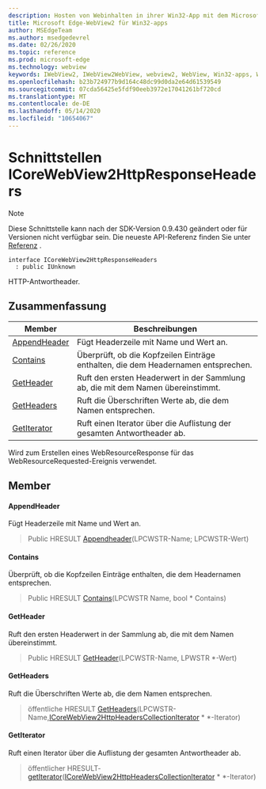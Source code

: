 ```yaml
---
description: Hosten von Webinhalten in ihrer Win32-App mit dem Microsoft Edge WebView2-Steuerelement
title: Microsoft Edge-WebView2 für Win32-apps
author: MSEdgeTeam
ms.author: msedgedevrel
ms.date: 02/26/2020
ms.topic: reference
ms.prod: microsoft-edge
ms.technology: webview
keywords: IWebView2, IWebView2WebView, webview2, WebView, Win32-apps, Win32, Edge, ICoreWebView2, ICoreWebView2Host, Browser-Steuerelement, Edge-HTML
ms.openlocfilehash: b23b724977b9d164c48dc99d0da2e64d61539549
ms.sourcegitcommit: 07cda56425e5fdf90eeb3972e17041261bf720cd
ms.translationtype: MT
ms.contentlocale: de-DE
ms.lasthandoff: 05/14/2020
ms.locfileid: "10654067"
---
```

# Schnittstellen ICoreWebView2HttpResponseHeaders 

> [!NOTE]
> Diese Schnittstelle kann nach der SDK-Version 0.9.430 geändert oder für Versionen nicht verfügbar sein. Die neueste API-Referenz finden Sie unter [Referenz](../../../webview2-api-reference.md) .

```
interface ICoreWebView2HttpResponseHeaders
  : public IUnknown
```

HTTP-Antwortheader.

## Zusammenfassung

 Member                        | Beschreibungen
--------------------------------|---------------------------------------------
[AppendHeader](#appendheader) | Fügt Headerzeile mit Name und Wert an.
[Contains](#contains) | Überprüft, ob die Kopfzeilen Einträge enthalten, die dem Headernamen entsprechen.
[GetHeader](#getheader) | Ruft den ersten Headerwert in der Sammlung ab, die mit dem Namen übereinstimmt.
[GetHeaders](#getheaders) | Ruft die Überschriften Werte ab, die dem Namen entsprechen.
[GetIterator](#getiterator) | Ruft einen Iterator über die Auflistung der gesamten Antwortheader ab.

Wird zum Erstellen eines WebResourceResponse für das WebResourceRequested-Ereignis verwendet.

## Member

#### AppendHeader 

Fügt Headerzeile mit Name und Wert an.

> Public HRESULT [Appendheader](#appendheader)(LPCWSTR-Name; LPCWSTR-Wert)

#### Contains 

Überprüft, ob die Kopfzeilen Einträge enthalten, die dem Headernamen entsprechen.

> Public HRESULT [Contains](#contains)(LPCWSTR Name, bool * Contains)

#### GetHeader 

Ruft den ersten Headerwert in der Sammlung ab, die mit dem Namen übereinstimmt.

> Public HRESULT [GetHeader](#getheader)(LPCWSTR-Name, LPWSTR *-Wert)

#### GetHeaders 

Ruft die Überschriften Werte ab, die dem Namen entsprechen.

> öffentliche HRESULT [GetHeaders](#getheaders)(LPCWSTR-Name,[ICoreWebView2HttpHeadersCollectionIterator](ICoreWebView2HttpHeadersCollectionIterator.md) * *-Iterator)

#### GetIterator 

Ruft einen Iterator über die Auflistung der gesamten Antwortheader ab.

> öffentlicher HRESULT- [getIterator](#getiterator)([ICoreWebView2HttpHeadersCollectionIterator](ICoreWebView2HttpHeadersCollectionIterator.md) * *-Iterator)


